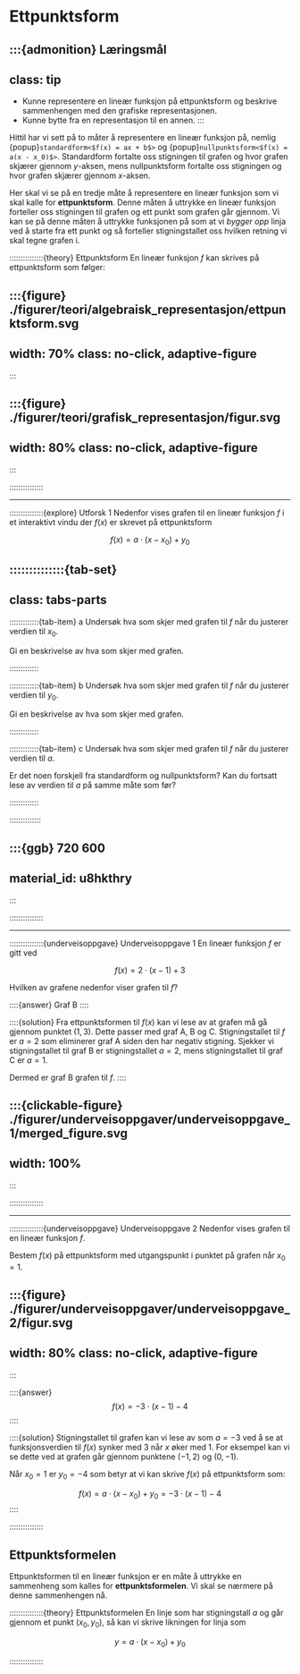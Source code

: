 # Ettpunktsform

:::{admonition} Læringsmål
---
class: tip
---
* Kunne representere en lineær funksjon på ettpunktsform og beskrive sammenhengen med den grafiske representasjonen.
* Kunne bytte fra en representasjon til en annen.
:::

Hittil har vi sett på to måter å representere en lineær funksjon på, nemlig {popup}`standardform<$f(x) = ax + b$>` og {popup}`nullpunktsform<$f(x) = a(x - x_0)$>`. Standardform fortalte oss stigningen til grafen og hvor grafen skjærer gjennom $y$-aksen, mens nullpunktsform fortalte oss stigningen og hvor grafen skjærer gjennom $x$-aksen. 

Her skal vi se på en tredje måte å representere en lineær funksjon som vi skal kalle for **ettpunktsform**. Denne måten å uttrykke en lineær funksjon forteller oss stigningen til grafen og ett punkt som grafen går gjennom. Vi kan se på denne måten å uttrykke funksjonen på som at vi *bygger opp* linja ved å starte fra ett punkt og så forteller stigningstallet oss hvilken retning vi skal tegne grafen i.


:::::::::::::::{theory} Ettpunktsform
En lineær funksjon $f$ kan skrives på ettpunktsform som følger: 

:::{figure} ./figurer/teori/algebraisk_representasjon/ettpunktsform.svg
---
width: 70%
class: no-click, adaptive-figure
---
:::

:::{figure} ./figurer/teori/grafisk_representasjon/figur.svg
---
width: 80%
class: no-click, adaptive-figure
---
:::


:::::::::::::::


---


:::::::::::::::{explore} Utforsk 1
Nedenfor vises grafen til en lineær funksjon $f$ i et interaktivt vindu der $f(x)$ er skrevet på ettpunktsform 

$$
f(x) = a\cdot (x - x_0) + y_0
$$

::::::::::::::{tab-set}
---
class: tabs-parts
---
:::::::::::::{tab-item} a
Undersøk hva som skjer med grafen til $f$ når du justerer verdien til $x_0$. 

Gi en beskrivelse av hva som skjer med grafen.

:::::::::::::


:::::::::::::{tab-item} b
Undersøk hva som skjer med grafen til $f$ når du justerer verdien til $y_0$. 

Gi en beskrivelse av hva som skjer med grafen.

:::::::::::::


:::::::::::::{tab-item} c
Undersøk hva som skjer med grafen til $f$ når du justerer verdien til $a$.

Er det noen forskjell fra standardform og nullpunktsform? Kan du fortsatt lese av verdien til $a$ på samme måte som før?

:::::::::::::

::::::::::::::


:::{ggb} 720 600
---
material_id: u8hkthry
---
:::


:::::::::::::::





---




:::::::::::::::{underveisoppgave} Underveisoppgave 1
En lineær funksjon $f$ er gitt ved 

$$
f(x) = 2\cdot (x - 1) + 3
$$

Hvilken av grafene nedenfor viser grafen til $f$?


::::{answer}
Graf B
::::

::::{solution}
Fra ettpunktsformen til $f(x)$ kan vi lese av at grafen må gå gjennom punktet $(1, 3)$. Dette passer med graf A, B og C. Stigningstallet til $f$ er $a = 2$ som eliminerer graf A siden den har negativ stigning. Sjekker vi stigningstallet til graf B er stigningstallet $a = 2$, mens stigningstallet til graf C er $a = 1$. 

Dermed er graf B grafen til $f$.
::::


:::{clickable-figure} ./figurer/underveisoppgaver/underveisoppgave_1/merged_figure.svg
---
width: 100%
---
:::

:::::::::::::::

---


:::::::::::::::{underveisoppgave} Underveisoppgave 2
Nedenfor vises grafen til en lineær funksjon $f$.


Bestem $f(x)$ på ettpunktsform med utgangspunkt i punktet på grafen når $x_0 = 1$. 

:::{figure} ./figurer/underveisoppgaver/underveisoppgave_2/figur.svg
---
width: 80%
class: no-click, adaptive-figure
---
:::

::::{answer}
$$
f(x) = -3 \cdot (x - 1) - 4
$$
::::

::::{solution}
Stigningstallet til grafen kan vi lese av som $a = -3$ ved å se at funksjonsverdien til $f(x)$ synker med $3$ når $x$ øker med $1$. For eksempel kan vi se dette ved at grafen går gjennom punktene $(-1, 2)$ og $(0, -1)$. 

Når $x_0 = 1$ er $y_0 = -4$ som betyr at vi kan skrive $f(x)$ på ettpunktsform som:

$$
f(x) = a \cdot (x - x_0) + y_0 = -3 \cdot (x - 1) - 4
$$
::::


:::::::::::::::


## Ettpunktsformelen

Ettpunktsformen til en lineær funksjon er en måte å uttrykke en sammenheng som kalles for **ettpunktsformelen**. Vi skal se nærmere på denne sammenhengen nå.


:::::::::::::::{theory} Ettpunktsformelen
En linje som har stigningstall $a$ og går gjennom et punkt $(x_0, y_0)$, så kan vi skrive likningen for linja som 

$$
y = a\cdot(x - x_0) + y_0
$$



:::::::::::::::


